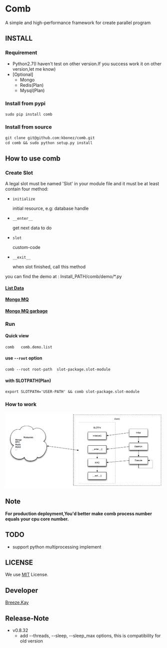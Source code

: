 Comb
============

A simple and high-performance framework for create parallel program



## INSTALL

### Requirement


- Python2.7(I haven't test on other version.If you success work it on other version,let me know)
- [Optional] 
	- Mongo
	- Redis(Plan)
	- Mysql(Plan)


### Install from pypi

	sudo pip install comb


### Install from source

	git clone git@github.com:kbonez/comb.git
	cd comb && sudo python setup.py install



## How to use comb

### Create Slot

A legal slot must be named 'Slot' in your module file and it must be at least contain four method:

- `initialize`
	
	initial resource, e.g: database handle
	 	
- `__enter__ ` 

	get next data to do

- `slot`

	custom-code


- `__exit__`

	when slot finished, call this method
	



you can find the demo at : Install_PATH/comb/demo/*.py

#### [List Data](https://github.com/kbonez/comb/blob/master/comb/demo/list.py)
#### [Mongo MQ](https://github.com/kbonez/comb/blob/master/comb/demo/mongo.py)
#### [Mongo MQ garbage](https://github.com/kbonez/comb/blob/master/comb/demo/garbage.py)



### Run
####  Quick view
	comb   comb.demo.list
####  use `--root` option
	comb --root root-path  slot-package.slot-module

#### with SLOTPATH(Plan)
	export SLOTPATH='USER-PATH' && comb slot-package.slot-module
		 
### How to work
![comb sketch](https://raw.githubusercontent.com/kbonez/comb/master/docs/sketch.png "Sketch")



## Note
****For production deployment,You'd better make comb process number equals your cpu core number.****




## TODO
- support python multiprocessing implement

## LICENSE
We use [MIT](http://opensource.org/licenses/MIT) License.

## Developer
[Breeze.Kay](mailto:wangwenpei@kbonez.com)


## Release-Note

- v0.8.32
    - add --threads, --sleep, --sleep_max options, this is compatibility for old version






